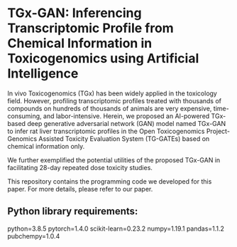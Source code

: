 # TGx-GAN: Inferencing Transcriptomic Profile from Chemical Information in Toxicogenomics using Artificial Intelligence
In vivo Toxicogenomics (TGx) has been widely applied in the toxicology field. However, profiling transcriptomic profiles treated with thousands of compounds on hundreds of thousands of animals are very expensive, time-consuming, and labor-intensive. Herein, we proposed an AI-powered TGx-based deep generative adversarial network (GAN) model named TGx-GAN to infer rat liver transcriptomic profiles in the Open Toxicogenomics Project-Genomics Assisted Toxicity Evaluation System (TG-GATEs) based on chemical information only.<br>

We further exemplified the potential utilities of the proposed TGx-GAN in facilitating 28-day repeated dose toxicity studies.<br>

This repository contains the programming code we developed for this paper. For more details, please refer to our paper.
## Python library requirements:
python=3.8.5
pytorch=1.4.0
scikit-learn=0.23.2
numpy=1.19.1
pandas=1.1.2
pubchempy=1.0.4
